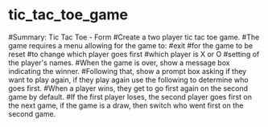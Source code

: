 # tic_tac_toe_game
#Summary: Tic Tac Toe - Form
#Create a two player tic tac toe game.
#The game requires a menu allowing for the game to:
#exit
#for the game to be reset
#to change which player goes first
#which player is X or O
#setting of the player's names.
#When the game is over, show a message box indicating the winner. 
#Following that, show a prompt box asking if they want to play again, if they play again use the following to determine who goes first.
#When a player wins, they get to go first again on the second game by default. 
#If the first player loses, the second player goes first on the next game, if the game is a draw, then switch who went first on the second game.
